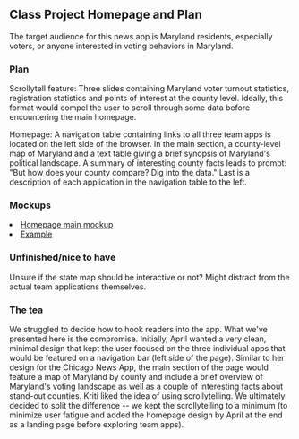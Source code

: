 ## Class Project Homepage and Plan 
The target audience for this news app is Maryland residents, especially voters, or anyone interested in voting behaviors in Maryland.
<br>

### Plan
Scrollytell feature:  Three slides containing Maryland voter turnout statistics, registration statistics and points of interest at the county level. Ideally, this format would compel the user to scroll through some data before encountering the main homepage.
<p>Homepage: A navigation table containing links to all three team apps is located on the left side of the browser. In the main section, a county-level map of Maryland and a text table giving a brief synopsis of Maryland's political landscape.  A summary of interesting county facts leads to prompt: "But how does your county compare? Dig into the data." Last is a description of each application in the navigation table to the left.</p>

### Mockups
<li><a href="https://github.com/NewsAppsUMD/maryland_voter_data/blob/main/homepage/news_app.png">Homepage main mockup</a></li>
<li><a href="https://readymag.website/u4036598574/5528864/2/">Example</a></li>

### Unfinished/nice to have
Unsure if the state map should be interactive or not? Might distract from the actual team applications themselves.

### The tea
We struggled to decide how to hook readers into the app. What we've presented here is the compromise. Initially, April wanted a very clean, minimal design that kept the user focused on the three individual apps that would be featured on a navigation bar (left side of the page). Similar to her design for the Chicago News App, the main section of the page would feature a map of Maryland by county and include a brief overview of Maryland's voting landscape as well as a couple of interesting facts about stand-out counties. Kriti liked the idea of using scrollytelling. We ultimately decided to split the difference -- we kept the scrollytelling to a minimum (to minimize user fatigue and added the homepage design by April at the end as a landing page before exploring team apps).
